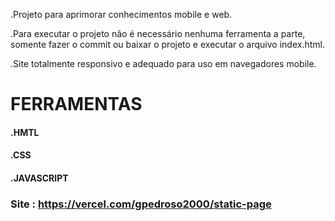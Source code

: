 .Projeto para aprimorar conhecimentos mobile e web.

.Para executar o projeto não é necessário nenhuma ferramenta a parte, somente fazer o commit ou baixar o projeto e executar o arquivo index.html.

.Site totalmente responsivo e adequado para uso em navegadores mobile.

# FERRAMENTAS

#### .HMTL
#### .CSS
#### .JAVASCRIPT

### Site : https://vercel.com/gpedroso2000/static-page

